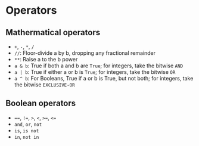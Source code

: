 # Operators

## Mathermatical operators

- `+`, `-`, `*`, `/`
- `//`: Floor-divide a by b, dropping any fractional remainder
- `**`: Raise a to the b power
- `a & b`: True if both a and b are `True`; for integers, take the bitwise `AND`
- `a | b`: True if either a or b is `True`; for integers, take the bitwise `OR`
- `a ^ b`: For Booleans, True if a or b is True, but not both; for integers, take the bitwise `EXCLUSIVE-OR`


## Boolean operators

- `==`, `!=`, `>`, `<`, `>=`, `<=`
- `and`, `or`, `not`
- `is`, `is not`
- `in`, `not in`

